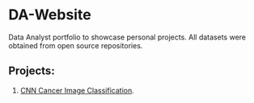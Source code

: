 # DA-Website
Data Analyst portfolio to showcase personal projects. All datasets were obtained from open source repositories.
## Projects:
1. [CNN Cancer Image Classification](CNN_Cancer_Images.md).
